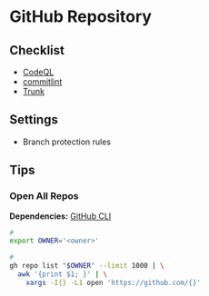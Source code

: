 # GitHub Repository

## Checklist

- [CodeQL](/github/codeql.md)
- [commitlint](/conventional-changelog/commitlint.md)
- [Trunk](/trunk/README.md)

## Settings

- Branch protection rules

## Tips

### Open All Repos

**Dependencies:** [GitHub CLI](/github/README.md#cli)

```sh
#
export OWNER='<owner>'

#
gh repo list "$OWNER" --limit 1000 | \
  awk '{print $1; }' | \
    xargs -I{} -L1 open 'https://github.com/{}'
```
